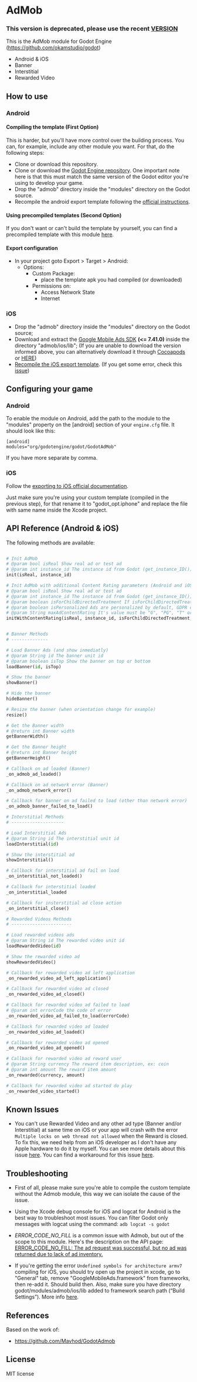 AdMob
=====
### This version is deprecated, please use the recent [VERSION](https://github.com/kloder-games/godot-admob)

This is the AdMob module for Godot Engine (https://github.com/okamstudio/godot)
- Android & iOS
- Banner
- Interstitial
- Rewarded Video

How to use
----------

### Android
#### Compiling the template (First Option)
This is harder, but you'll have more control over the building process. You can, for example, include any other module you want.
For that, do the following steps:
- Clone or download this repository.
- Clone or download the [Godot Engine repository](https://github.com/godotengine/godot/). One important note here is that this must match the same version of the Godot editor you're using to develop your game.
- Drop the "admob" directory inside the "modules" directory on the Godot source.
- Recompile the android export template following the [official instructions](http://docs.godotengine.org/en/latest/reference/compiling_for_android.html#compiling-export-templates).

#### Using precompiled templates (Second Option)
If you don't want or can't build the template by yourself, you can find a precompiled template with this module [here](https://github.com/kloder-games/godot-admob/tree/2.1.X/templates/android). 

#### Export configuration
- In your project goto Export > Target > Android:
	- Options:
		- Custom Package:
			- place the template apk you had compiled (or downloaded)
		- Permissions on:
			- Access Network State
			- Internet
### iOS
- Drop the "admob" directory inside the "modules" directory on the Godot source;
- Download and extract the [Google Mobile Ads SDK](https://developers.google.com/admob/ios/download) **(<= 7.41.0)** inside the directory "admob/ios/lib"; (If you are unable to download the version informed above, you can alternatively download it through [Cocoapods](https://cocoapods.org/#install) or [HERE](https://srv-file6.gofile.io/download/iLaAUS/GoogleMobileAds_framework_7_41_0.zip))
- [Recompile the iOS export template](http://docs.godotengine.org/en/2.1/development/compiling/compiling_for_ios.html). (If you get some error, check this [issue](https://github.com/kloder-games/godot-admob/issues/87))

Configuring your game
---------------------

### Android
To enable the module on Android, add the path to the module to the "modules" property on the [android] section of your  ```engine.cfg``` file. It should look like this:

	[android]
	modules="org/godotengine/godot/GodotAdMob"

If you have more separate by comma.

### iOS
Follow the [exporting to iOS official documentation](http://docs.godotengine.org/en/2.1/learning/workflow/export/exporting_for_ios.html).

Just make sure you're using your custom template (compiled in the previous step), for that  rename it to "godot_opt.iphone" and replace the file with same name inside the Xcode project.



API Reference (Android & iOS)
-------------

The following methods are available:
```python

# Init AdMob
# @param bool isReal Show real ad or test ad
# @param int instance_id The instance id from Godot (get_instance_ID())
init(isReal, instance_id)

# Init AdMob with additional Content Rating parameters (Android and iOS)
# @param bool isReal Show real ad or test ad
# @param int instance_id The instance id from Godot (get_instance_ID())
# @param boolean isForChildDirectedTreatment If isForChildDirectedTreatment is true, maxAdContetRating will be ignored (your maxAdContentRating would can not be other than "G")
# @param boolean isPersonalized Ads are personalized by default, GDPR compliance within the European Economic Area may require you to disable personalization."
# @param String maxAdContentRating It's value must be "G", "PG", "T" or "MA". If the rating of your app in Play Console and your config of maxAdContentRating in AdMob are not matched, your app can be banned by Google.
initWithContentRating(isReal, instance_id, isForChildDirectedTreatment, isPersonalized, maxAdContentRating)


# Banner Methods
# --------------

# Load Banner Ads (and show inmediatly)
# @param String id The banner unit id
# @param boolean isTop Show the banner on top or bottom
loadBanner(id, isTop)

# Show the banner
showBanner()

# Hide the banner
hideBanner()

# Resize the banner (when orientation change for example)
resize()

# Get the Banner width
# @return int Banner width
getBannerWidth()

# Get the Banner height
# @return int Banner height
getBannerHeight()

# Callback on ad loaded (Banner)
_on_admob_ad_loaded()

# Callback on ad network error (Banner)
_on_admob_network_error()

# Callback for banner on ad failed to load (other than network error)
_on_admob_banner_failed_to_load()

# Interstitial Methods
# --------------------

# Load Interstitial Ads
# @param String id The interstitial unit id
loadInterstitial(id)

# Show the interstitial ad
showInterstitial()

# Callback for interstitial ad fail on load
_on_interstitial_not_loaded()

# Callback for interstitial loaded
_on_interstitial_loaded

# Callback for insterstitial ad close action
_on_interstitial_close()

# Rewarded Videos Methods
# -----------------------

# Load rewarded videos ads
# @param String id The rewarded video unit id
loadRewardedVideo(id)

# Show the rewarded video ad
showRewardedVideo()

# Callback for rewarded video ad left application
_on_rewarded_video_ad_left_application()

# Callback for rewarded video ad closed 
_on_rewarded_video_ad_closed()

# Callback for rewarded video ad failed to load
# @param int errorCode the code of error
_on_rewarded_video_ad_failed_to_load(errorCode)

# Callback for rewarded video ad loaded
_on_rewarded_video_ad_loaded()

# Callback for rewarded video ad opened
_on_rewarded_video_ad_opened()

# Callback for rewarded video ad reward user
# @param String currency The reward item description, ex: coin
# @param int amount The reward item amount
_on_rewarded(currency, amount)

# Callback for rewarded video ad started do play
_on_rewarded_video_started()
```

Known Issues
--------------
* You can't use Rewarded Video and any other ad type (Banner and/or Interstitial) at same time on iOS or your app will crash with the error ```Multiple locks on web thread not allowed``` when the Reward is closed. To fix this, we need help from an iOS developer as I don't have any Apple hardware to do it by myself. You can see more details about this issue [here](https://github.com/kloder-games/godot-admob/issues/53). You can find a workaround for this issue [here](https://github.com/kloder-games/godot-admob/issues/53#issuecomment-501540139).


Troubleshooting
--------------

* First of all, please make sure you're able to compile the custom template without the Admob module, this way we can isolate the cause of the issue.

* Using the Xcode debug console for iOS and logcat for Android is the best way to troubleshoot most issues. You can filter Godot only messages with logcat using the command: ```adb logcat -s godot```

* _ERROR_CODE_NO_FILL_ is a common issue with Admob, but out of the scope to this module. Here's the description on the API page: [ERROR_CODE_NO_FILL: The ad request was successful, but no ad was returned due to lack of ad inventory.](https://developers.google.com/android/reference/com/google/android/gms/ads/AdRequest.html#ERROR_CODE_NO_FILL)

* If you're getting the error ```Undefined symbols for architecture armv7``` compiling for iOS, you should try open up the project in xcode, go to "General" tab, remove "GoogleMobileAds.framework" from frameworks, then re-add it. Should build then. Also, make sure you have directory godot/modules/admob/ios/lib added to framework search path (“Build Settings”). More info [here](https://github.com/kloder-games/godot-admob/issues/90#issuecomment-501608259).

References
-------------
Based on the work of:
* https://github.com/Mavhod/GodotAdmob

License
-------------
MIT license

